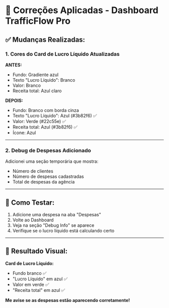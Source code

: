 # 🔧 Correções Aplicadas - Dashboard TrafficFlow Pro

## ✅ Mudanças Realizadas:

### 1. **Cores do Card de Lucro Líquido Atualizadas**

**ANTES:**
- Fundo: Gradiente azul
- Texto "Lucro Líquido": Branco
- Valor: Branco
- Receita total: Azul claro

**DEPOIS:**
- Fundo: Branco com borda cinza
- Texto "Lucro Líquido": Azul (#3b82f6) ✅
- Valor: Verde (#22c55e) ✅
- Receita total: Azul (#3b82f6) ✅
- Ícone: Azul

---

### 2. **Debug de Despesas Adicionado**

Adicionei uma seção temporária que mostra:
- Número de clientes
- Número de despesas cadastradas
- Total de despesas da agência

---

## 🧪 Como Testar:

1. Adicione uma despesa na aba "Despesas"
2. Volte ao Dashboard
3. Veja na seção "Debug Info" se aparece
4. Verifique se o lucro líquido está calculando certo

---

## 🎨 Resultado Visual:

**Card de Lucro Líquido:**
- Fundo branco ✅
- "Lucro Líquido" em azul ✅  
- Valor em verde ✅
- "Receita total" em azul ✅

**Me avise se as despesas estão aparecendo corretamente!**
